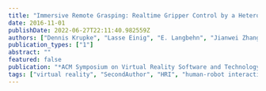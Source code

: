 ```yaml
---
title: "Immersive Remote Grasping: Realtime Gripper Control by a Heterogenous Robot Control System"
date: 2016-11-01
publishDate: 2022-06-27T22:11:40.982559Z
authors: ["Dennis Krupke", "Lasse Einig", "E. Langbehn", "Jianwei Zhang", "Frank Steinicke"]
publication_types: ["1"]
abstract: ""
featured: false
publication: "*ACM Symposium on Virtual Reality Software and Technology (VRST) (Poster)*"
tags: ["virtual reality", "SecondAuthor", "HRI", "human-robot interaction", "robot", "ROS", "teleoperation", "Unity3D"]
---
```


